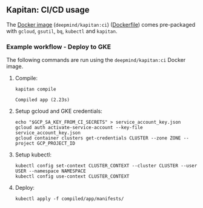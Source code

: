 ## Kapitan: CI/CD usage

The [Docker image](https://hub.docker.com/r/deepmind/kapitan/tags/) (`deepmind/kapitan:ci`) ([Dockerfile](./ci/Dockerfile)) comes pre-packaged with `gcloud`, `gsutil`, `bq`, `kubectl` and `kapitan`.

### Example workflow - Deploy to GKE

The following commands are run using the `deepmind/kapitan:ci` Docker image.

1. Compile:

   ```shell
   kapitan compile

   Compiled app (2.23s)
   ```

1. Setup gcloud and GKE credentials:

   ```shell
   echo "$GCP_SA_KEY_FROM_CI_SECRETS" > service_account_key.json
   gcloud auth activate-service-account --key-file service_account_key.json
   gcloud container clusters get-credentials CLUSTER --zone ZONE --project GCP_PROJECT_ID
   ```

1. Setup kubectl:

   ```shell
   kubectl config set-context CLUSTER_CONTEXT --cluster CLUSTER --user USER --namespace NAMESPACE
   kubectl config use-context CLUSTER_CONTEXT
   ```

1. Deploy:

   ```shell
   kubectl apply -f compiled/app/manifests/
   ```
